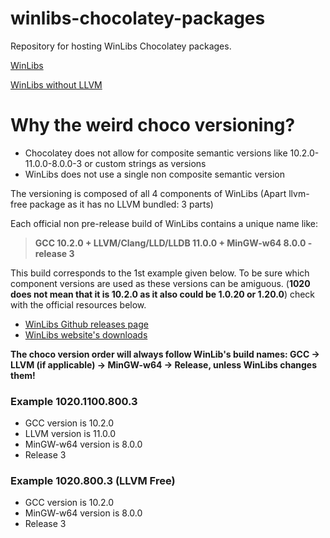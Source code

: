 # winlibs-chocolatey-packages
Repository for hosting WinLibs Chocolatey packages.

[WinLibs](https://chocolatey.org/packages/winlibs)

[WinLibs without LLVM](https://chocolatey.org/packages/winlibs-llvm-free)

# Why the weird choco versioning?
- Chocolatey does not allow for composite semantic versions like 10.2.0-11.0.0-8.0.0-3 or custom strings as versions
- WinLibs does not use a single non composite semantic version

The versioning is composed of all 4 components of WinLibs (Apart llvm-free package as it has no LLVM bundled: 3 parts)

Each official non pre-release build of WinLibs contains a unique name like: 

> **GCC 10.2.0 + LLVM/Clang/LLD/LLDB 11.0.0 + MinGW-w64 8.0.0 - release 3**


This build corresponds to the 1st example given below. To be sure which component versions are used as these versions can be amiguous.
(**1020 does not mean that it is 10.2.0 as it also could be 1.0.20 or 1.20.0**) check with the official resources below.
- [WinLibs Github releases page](https://github.com/brechtsanders/winlibs_mingw/releases)
- [WinLibs website's downloads](http://winlibs.com/#download-release)

**The choco version order will always follow WinLib's build names: GCC -> LLVM (if applicable) -> MinGW-w64 -> Release, unless WinLibs changes them!**

### Example 1020.1100.800.3
- GCC version is 10.2.0
- LLVM version is 11.0.0
- MinGW-w64 version is 8.0.0
- Release 3

### Example 1020.800.3 (LLVM Free)
- GCC version is 10.2.0
- MinGW-w64 version is 8.0.0
- Release 3
